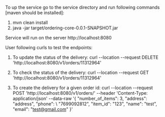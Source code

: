 To up the service go to the service directory and run following commands [maven should be installed]:

1. mvn clean install
2. java -jar target/ordering-core-0.0.1-SNAPSHOT.jar

Service will run on the server http://localhost:8080

User following curls to test the endpoints:

1. To update the status of the delivery:
curl --location --request DELETE 'http://localhost:8080/v1/orders/11312964'

2. To check the status of the delivery:
curl --location --request GET 'http://localhost:8080/v1/orders/11312964'

3. To create the delivery for a given order id:
curl --location --request POST 'http://localhost:8080/v1/orders/'
--header 'Content-Type: application/json'
--data-raw '{ "number_of_items": 3, "address": "address", "phone": \ 
	"7699092812", "item_id": "123", "name": "test", "email": "test@gmail.com" }'

